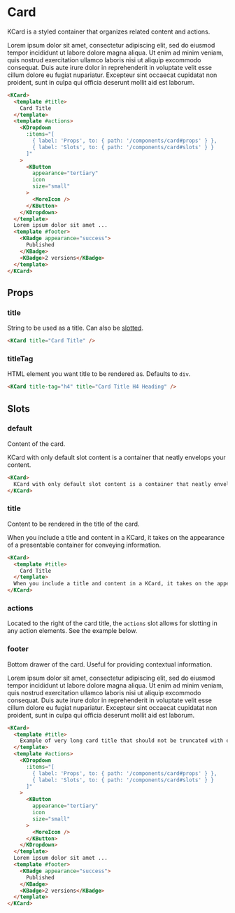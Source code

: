 # Card

KCard is a styled container that organizes related content and actions.

<KCard>
  <template #title>
    Card Title
  </template>
  <template #actions>
    <KDropdown
      :items="[
        { label: 'Props', to: { path: '/components/card#props' } },
        { label: 'Slots', to: { path: '/components/card#slots' } }
      ]"
    >
      <KButton
        appearance="tertiary"
        class="icon-button"
        size="small"
      >
        <MoreIcon />
      </KButton>
    </KDropdown>
  </template>
  Lorem ipsum dolor sit amet, consectetur adipiscing elit, sed do eiusmod tempor incididunt ut labore dolore magna aliqua. Ut enim ad minim veniam, quis nostrud exercitation ullamco laboris nisi ut aliquip excommodo consequat. Duis aute irure dolor in reprehenderit in voluptate velit esse cillum dolore eu fugiat nupariatur. Excepteur sint occaecat cupidatat non proident, sunt in culpa qui officia deserunt mollit aid est laborum.
  <template #footer>
    <KBadge appearance="success">
      Published
    </KBadge>
    <KBadge>2 versions</KBadge>
  </template>
</KCard>

```html
<KCard>
  <template #title>
    Card Title
  </template>
  <template #actions>
    <KDropdown
      :items="[
        { label: 'Props', to: { path: '/components/card#props' } },
        { label: 'Slots', to: { path: '/components/card#slots' } }
      ]"
    >
      <KButton
        appearance="tertiary"
        icon
        size="small"
      >
        <MoreIcon />
      </KButton>
    </KDropdown>
  </template>
  Lorem ipsum dolor sit amet ...
  <template #footer>
    <KBadge appearance="success">
      Published
    </KBadge>
    <KBadge>2 versions</KBadge>
  </template>
</KCard>
```

## Props

### title

String to be used as a title. Can also be [slotted](#slots).

<KCard title="Card Title" />

```html
<KCard title="Card Title" />
```

### titleTag

HTML element you want title to be rendered as. Defaults to `div`.

<KCard title-tag="h4" title="Card Title H4 Heading" />

```html
<KCard title-tag="h4" title="Card Title H4 Heading" />
```

## Slots

### default

Content of the card.

<KCard>
  KCard with only default slot content is a container that neatly envelops your content.
</KCard>

```html
<KCard>
  KCard with only default slot content is a container that neatly envelops your content.
</KCard>
```

### title

Content to be rendered in the title of the card.

<KCard>
  <template #title>
    Card Title
  </template>
  When you include a title and content in a KCard, it takes on the appearance of a presentable container for conveying information.
</KCard>

```html
<KCard>
  <template #title>
    Card Title
  </template>
  When you include a title and content in a KCard, it takes on the appearance of a presentable container for conveying information.
</KCard>
```

### actions

Located to the right of the card title, the `actions` slot allows for slotting in any action elements. See the example below.

### footer

Bottom drawer of the card. Useful for providing contextual information.

<KCard>
  <template #title>
    Example of very long card title that should not be truncated with ellipsis and should wrap to the next line even if it is too long
  </template>
  <template #actions>
    <KDropdown
      :items="[
        { label: 'Props', to: { path: '/components/card#props' } },
        { label: 'Slots', to: { path: '/components/card#slots' } }
      ]"
    >
      <KButton
        appearance="tertiary"
        class="icon-button"
        size="small"
      >
        <MoreIcon />
      </KButton>
    </KDropdown>
  </template>
  Lorem ipsum dolor sit amet, consectetur adipiscing elit, sed do eiusmod tempor incididunt ut labore dolore magna aliqua. Ut enim ad minim veniam, quis nostrud exercitation ullamco laboris nisi ut aliquip excommodo consequat. Duis aute irure dolor in reprehenderit in voluptate velit esse cillum dolore eu fugiat nupariatur. Excepteur sint occaecat cupidatat non proident, sunt in culpa qui officia deserunt mollit aid est laborum.
  <template #footer>
    <KBadge appearance="success">
      Published
    </KBadge>
    <KBadge>2 versions</KBadge>
  </template>
</KCard>

```html
<KCard>
  <template #title>
    Example of very long card title that should not be truncated with ellipsis and should wrap to the next line even if it is too long
  </template>
  <template #actions>
    <KDropdown
      :items="[
        { label: 'Props', to: { path: '/components/card#props' } },
        { label: 'Slots', to: { path: '/components/card#slots' } }
      ]"
    >
      <KButton
        appearance="tertiary"
        icon
        size="small"
      >
        <MoreIcon />
      </KButton>
    </KDropdown>
  </template>
  Lorem ipsum dolor sit amet ...
  <template #footer>
    <KBadge appearance="success">
      Published
    </KBadge>
    <KBadge>2 versions</KBadge>
  </template>
</KCard>
```

<script setup lang="ts">
import { MoreIcon } from '@kong/icons'
</script>